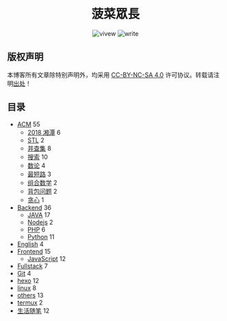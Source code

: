 <h1 align="center" >菠菜眾長</h1>
<div align="center">
  <img alt="vivew" src="https://badgen.net/badge/vivew/8.7w+/orange">
  <img alt="write" src="https://badgen.net/badge/write/11.1w+/purple">
</div>

## 版权声明

本博客所有文章除特别声明外，均采用  [CC-BY-NC-SA 4.0](https://creativecommons.org/licenses/by-nc-sa/4.0/) 许可协议。转载请注明[出处](https://lruihao.cn)！

## 目录
<ul class="category-list">
   <li class="category-list-item"><a class="category-list-link" href="https://lruihao.cn/categories/ACM/">ACM</a><span class="category-list-count"> 55 </span>
    <ul class="category-list-child">
     <li class="category-list-item"><a class="category-list-link" href="https://lruihao.cn/categories/ACM/2018湘潭/">2018 湘潭</a><span class="category-list-count"> 6</span></li>
     <li class="category-list-item"><a class="category-list-link" href="https://lruihao.cn/categories/ACM/STL/">STL</a><span class="category-list-count"> 2 </span></li>
     <li class="category-list-item"><a class="category-list-link" href="https://lruihao.cn/categories/ACM/并查集/">并查集</a><span class="category-list-count"> 8 </span></li>
     <li class="category-list-item"><a class="category-list-link" href="https://lruihao.cn/categories/ACM/搜索/">搜索</a><span class="category-list-count"> 10 </span></li>
     <li class="category-list-item"><a class="category-list-link" href="https://lruihao.cn/categories/ACM/数论/">数论</a><span class="category-list-count"> 4 </span></li>
     <li class="category-list-item"><a class="category-list-link" href="https://lruihao.cn/categories/ACM/最短路/">最短路</a><span class="category-list-count"> 3 </span></li>
     <li class="category-list-item"><a class="category-list-link" href="https://lruihao.cn/categories/ACM/组合数学/">组合数学</a><span class="category-list-count"> 2 </span></li>
     <li class="category-list-item"><a class="category-list-link" href="https://lruihao.cn/categories/ACM/背包问题/">背包问题</a><span class="category-list-count"> 2 </span></li>
     <li class="category-list-item"><a class="category-list-link" href="https://lruihao.cn/categories/ACM/贪心/">贪心</a><span class="category-list-count"> 1 </span></li>
    </ul></li>
   <li class="category-list-item"><a class="category-list-link" href="https://lruihao.cn/categories/Backend/">Backend</a><span class="category-list-count"> 36 </span>
    <ul class="category-list-child">
     <li class="category-list-item"><a class="category-list-link" href="https://lruihao.cn/categories/Backend/JAVA/">JAVA</a><span class="category-list-count"> 17 </span></li>
     <li class="category-list-item"><a class="category-list-link" href="https://lruihao.cn/categories/Backend/Nodejs/">Nodejs</a><span class="category-list-count"> 2 </span></li>
     <li class="category-list-item"><a class="category-list-link" href="https://lruihao.cn/categories/Backend/PHP/">PHP</a><span class="category-list-count"> 6 </span></li>
     <li class="category-list-item"><a class="category-list-link" href="https://lruihao.cn/categories/Backend/Python/">Python</a><span class="category-list-count"> 11 </span></li>
    </ul></li>
   <li class="category-list-item"><a class="category-list-link" href="https://lruihao.cn/categories/English/">English</a><span class="category-list-count"> 4 </span></li>
   <li class="category-list-item"><a class="category-list-link" href="https://lruihao.cn/categories/Frontend/">Frontend</a><span class="category-list-count"> 15 </span>
    <ul class="category-list-child">
     <li class="category-list-item"><a class="category-list-link" href="https://lruihao.cn/categories/Frontend/JavaScript/">JavaScript</a><span class="category-list-count"> 12 </span></li>
    </ul></li>
   <li class="category-list-item"><a class="category-list-link" href="https://lruihao.cn/categories/Fullstack/">Fullstack</a><span class="category-list-count"> 7 </span></li>
   <li class="category-list-item"><a class="category-list-link" href="https://lruihao.cn/categories/Git/">Git</a><span class="category-list-count"> 4 </span></li>
   <li class="category-list-item"><a class="category-list-link" href="https://lruihao.cn/categories/hexo/">hexo</a><span class="category-list-count"> 12 </span></li>
   <li class="category-list-item"><a class="category-list-link" href="https://lruihao.cn/categories/linux/">linux</a><span class="category-list-count"> 8 </span></li>
   <li class="category-list-item"><a class="category-list-link" href="https://lruihao.cn/categories/others/">others</a><span class="category-list-count"> 13 </span></li>
   <li class="category-list-item"><a class="category-list-link" href="https://lruihao.cn/categories/termux/">termux</a><span class="category-list-count"> 2 </span></li>
   <li class="category-list-item"><a class="category-list-link" href="https://lruihao.cn/categories/生活随笔/">生活随笔</a><span class="category-list-count"> 12 </span></li>
  </ul>
